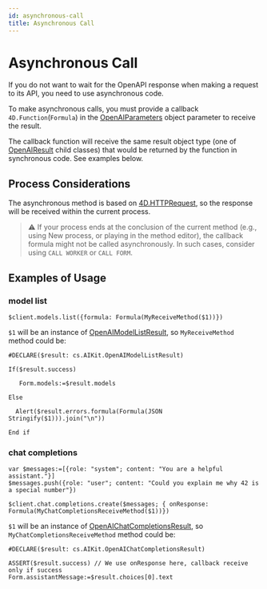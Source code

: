 ```yaml
---
id: asynchronous-call
title: Asynchronous Call
---
```


# Asynchronous Call

If you do not want to wait for the OpenAPI response when making a request to its API, you need to use asynchronous code.

To make asynchronous calls, you must provide a callback `4D.Function`(`Formula`) in the [OpenAIParameters](Classes/OpenAIParameters.md) object parameter to receive the result. 

The callback function will receive the same result object type (one of [OpenAIResult](Classes/OpenAIResult.md) child classes) that would be returned by the function in synchronous code. See examples below.

## Process Considerations

The asynchronous method is based on [4D.HTTPRequest](https://developer.4d.com/docs/API/HTTPRequestClass), so the response will be received within the current process.

> ⚠️ If your process ends at the conclusion of the current method (e.g., using New process, or playing in the method editor), the callback formula might not be called asynchronously. In such cases, consider using `CALL WORKER` or `CALL FORM`.

## Examples of Usage

### model list

```4d
$client.models.list({formula: Formula(MyReceiveMethod($1))})
```

`$1` will be an instance of [OpenAIModelListResult](Classes/OpenAIModelListResult.md), so `MyReceiveMethod` method could be:

```4d
#DECLARE($result: cs.AIKit.OpenAIModelListResult)

If($result.success)

   Form.models:=$result.models

Else

  Alert($result.errors.formula(Formula(JSON Stringify($1))).join("\n"))

End if
```

### chat completions

```4d
var $messages:=[{role: "system"; content: "You are a helpful assistant."}]
$messages.push({role: "user"; content: "Could you explain me why 42 is a special number"})

$client.chat.completions.create($messages; { onResponse: Formula(MyChatCompletionsReceiveMethod($1))})
```

`$1` will be an instance of [OpenAIChatCompletionsResult](Classes/OpenAIChatCompletionsResult.md), so `MyChatCompletionsReceiveMethod` method could be:

```4d
#DECLARE($result: cs.AIKit.OpenAIChatCompletionsResult)

ASSERT($result.success) // We use onResponse here, callback receive only if success
Form.assistantMessage:=$result.choices[0].text
```
